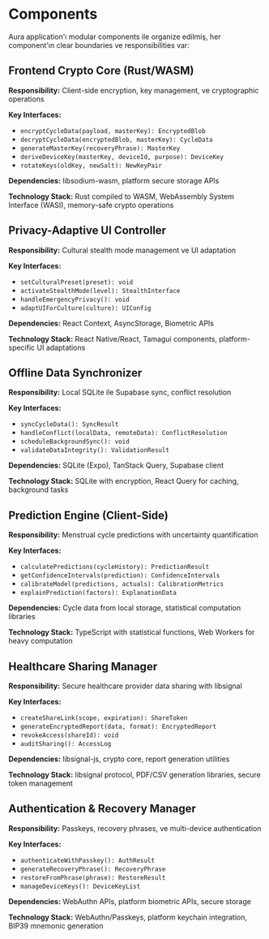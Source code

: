 # Components

Aura application'ı modular components ile organize edilmiş, her component'ın clear boundaries ve responsibilities var:

## Frontend Crypto Core (Rust/WASM)

**Responsibility:** Client-side encryption, key management, ve cryptographic operations

**Key Interfaces:**

- `encryptCycleData(payload, masterKey): EncryptedBlob`
- `decryptCycleData(encryptedBlob, masterKey): CycleData`
- `generateMasterKey(recoveryPhrase): MasterKey`
- `deriveDeviceKey(masterKey, deviceId, purpose): DeviceKey`
- `rotateKeys(oldKey, newSalt): NewKeyPair`

**Dependencies:** libsodium-wasm, platform secure storage APIs

**Technology Stack:** Rust compiled to WASM, WebAssembly System Interface (WASI), memory-safe crypto operations

## Privacy-Adaptive UI Controller

**Responsibility:** Cultural stealth mode management ve UI adaptation

**Key Interfaces:**

- `setCulturalPreset(preset): void`
- `activateStealthMode(level): StealthInterface`
- `handleEmergencyPrivacy(): void`
- `adaptUIForCulture(culture): UIConfig`

**Dependencies:** React Context, AsyncStorage, Biometric APIs

**Technology Stack:** React Native/React, Tamagui components, platform-specific UI adaptations

## Offline Data Synchronizer

**Responsibility:** Local SQLite ile Supabase sync, conflict resolution

**Key Interfaces:**

- `syncCycleData(): SyncResult`
- `handleConflict(localData, remoteData): ConflictResolution`
- `scheduleBackgroundSync(): void`
- `validateDataIntegrity(): ValidationResult`

**Dependencies:** SQLite (Expo), TanStack Query, Supabase client

**Technology Stack:** SQLite with encryption, React Query for caching, background tasks

## Prediction Engine (Client-Side)

**Responsibility:** Menstrual cycle predictions with uncertainty quantification

**Key Interfaces:**

- `calculatePredictions(cycleHistory): PredictionResult`
- `getConfidenceIntervals(prediction): ConfidenceIntervals`
- `calibrateModel(predictions, actuals): CalibrationMetrics`
- `explainPrediction(factors): ExplanationData`

**Dependencies:** Cycle data from local storage, statistical computation libraries

**Technology Stack:** TypeScript with statistical functions, Web Workers for heavy computation

## Healthcare Sharing Manager

**Responsibility:** Secure healthcare provider data sharing with libsignal

**Key Interfaces:**

- `createShareLink(scope, expiration): ShareToken`
- `generateEncryptedReport(data, format): EncryptedReport`
- `revokeAccess(shareId): void`
- `auditSharing(): AccessLog`

**Dependencies:** libsignal-js, crypto core, report generation utilities

**Technology Stack:** libsignal protocol, PDF/CSV generation libraries, secure token management

## Authentication & Recovery Manager

**Responsibility:** Passkeys, recovery phrases, ve multi-device authentication

**Key Interfaces:**

- `authenticateWithPasskey(): AuthResult`
- `generateRecoveryPhrase(): RecoveryPhrase`
- `restoreFromPhrase(phrase): RestoreResult`
- `manageDeviceKeys(): DeviceKeyList`

**Dependencies:** WebAuthn APIs, platform biometric APIs, secure storage

**Technology Stack:** WebAuthn/Passkeys, platform keychain integration, BIP39 mnemonic generation

